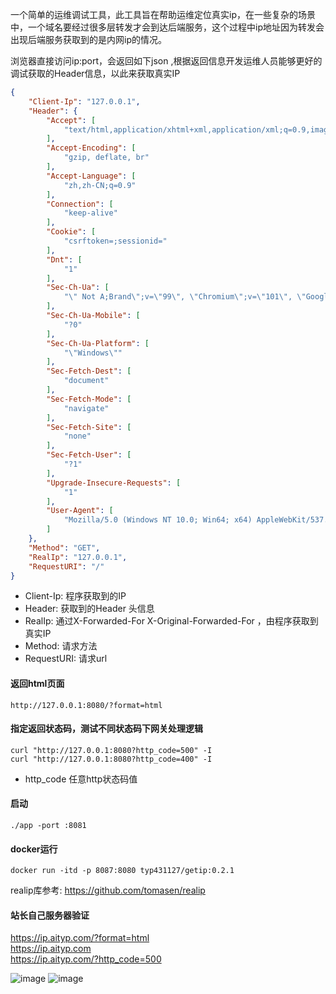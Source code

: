 一个简单的运维调试工具，此工具旨在帮助运维定位真实ip，在一些复杂的场景中，一个域名要经过很多层转发才会到达后端服务，这个过程中ip地址因为转发会出现后端服务获取到的是内网ip的情况。

浏览器直接访问ip:port，会返回如下json ,根据返回信息开发运维人员能够更好的调试获取的Header信息，以此来获取真实IP
```json
{
    "Client-Ip": "127.0.0.1",
    "Header": {
        "Accept": [
            "text/html,application/xhtml+xml,application/xml;q=0.9,image/avif,image/webp,image/apng,*/*;q=0.8,application/signed-exchange;v=b3;q=0.9"
        ],
        "Accept-Encoding": [
            "gzip, deflate, br"
        ],
        "Accept-Language": [
            "zh,zh-CN;q=0.9"
        ],
        "Connection": [
            "keep-alive"
        ],
        "Cookie": [
            "csrftoken=;sessionid="
        ],
        "Dnt": [
            "1"
        ],
        "Sec-Ch-Ua": [
            "\" Not A;Brand\";v=\"99\", \"Chromium\";v=\"101\", \"Google Chrome\";v=\"101\""
        ],
        "Sec-Ch-Ua-Mobile": [
            "?0"
        ],
        "Sec-Ch-Ua-Platform": [
            "\"Windows\""
        ],
        "Sec-Fetch-Dest": [
            "document"
        ],
        "Sec-Fetch-Mode": [
            "navigate"
        ],
        "Sec-Fetch-Site": [
            "none"
        ],
        "Sec-Fetch-User": [
            "?1"
        ],
        "Upgrade-Insecure-Requests": [
            "1"
        ],
        "User-Agent": [
            "Mozilla/5.0 (Windows NT 10.0; Win64; x64) AppleWebKit/537.36 (KHTML, like Gecko) Chrome/101.0.4951.64 Safari/537.36"
        ]
    },
    "Method": "GET",
    "RealIp": "127.0.0.1",
    "RequestURI": "/"
}
```
- Client-Ip: 程序获取到的IP
- Header: 获取到的Header 头信息
- RealIp: 通过X-Forwarded-For X-Original-Forwarded-For ，由程序获取到真实IP
- Method: 请求方法
- RequestURI: 请求url

#### 返回html页面
```
http://127.0.0.1:8080/?format=html
```

#### 指定返回状态码，测试不同状态码下网关处理逻辑
```shell
curl "http://127.0.0.1:8080?http_code=500" -I
curl "http://127.0.0.1:8080?http_code=400" -I
```
- http_code 任意http状态码值

#### 启动
```shell
./app -port :8081
```

#### docker运行
```shell
docker run -itd -p 8087:8080 typ431127/getip:0.2.1
```
realip库参考: https://github.com/tomasen/realip

#### 站长自己服务器验证
https://ip.aityp.com/?format=html   
https://ip.aityp.com   
https://ip.aityp.com/?http_code=500

![image](https://user-images.githubusercontent.com/20376675/177923586-e4b6c71d-b9e6-4dfa-89e7-bd3e241d80b0.png)
![image](https://user-images.githubusercontent.com/20376675/177923587-9e2f48d2-f349-4f3c-8a01-54a245b6770e.png)

